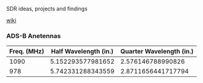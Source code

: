 SDR ideas, projects and findings

[wiki](https://github.com/endeavor85/sdr/wiki)

### ADS-B Anetennas

| Freq. (MHz) | Half Wavelength (in.) | Quarter Wavelength (in.) |
|-------------|-----------------------|--------------------------|
| 1090        | 5.152293577981652     | 2.576146788990826        |
| 978         | 5.742331288343559     | 2.8711656441717794       |
